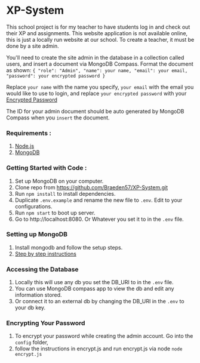 # XP-System

This school project is for my teacher to have students log in and check out their XP and assignments.
This website application is not available online, this is just a locally run website at our school.
To create a teacher, it must be done by a site admin.

You'll need to create the site admin in the database in a collection called users,
and insert a document via MongoDB Compass. Format the document as shown: 
`{
  "role": "Admin",
  "name": your name,
  "email": your email,
  "password": your encrypted password
 }`

Replace `your name` with the name you specify, `your email` with the email you would like to use to login,
and replace `your encrypted password` with your [Encrypted Password](#Encrypting-Your-Password)

The ID for your admin document should be auto generated by MongoDB Compass when you `insert` the document.

### Requirements :
1.  [Node.js](https://nodejs.org/en/)
1.  [MongoDB](https://docs.mongodb.com/manual/administration/install-community/)

### Getting Started with Code  :
1. Set up MongoDB on your computer.
2. Clone repo from https://github.com/Braeden57/XP-System.git
3. Run `npm install` to install dependencies.
4. Duplicate `.env.example` and rename the new file to `.env`. Edit to your configurations.
1. Run `npm start` to boot up server.
1. Go to http://localhost:8080. Or Whatever you set it to in the `.env` file.

### Setting up MongoDB
1. Install mongodb and follow the setup steps. 
1. [Step by step instructions](https://docs.mongodb.com/manual/tutorial/install-mongodb-on-windows)

### Accessing the Database
1. Locally this will use any db you set the DB_URI to in the `.env` file.
1. You can use MongoDB compass app to view the db and edit any information stored.
2. Or connect it to an external db by changing the DB_URI in the `.env` to your db key.

### Encrypting Your Password
1. To encrypt your password while creating the admin account. Go into the `config` folder,
1. follow the instructions in encrypt.js and run encrypt.js via node `node encrypt.js`
